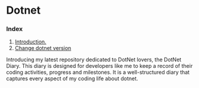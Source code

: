 # Dotnet

### Index

1. [ Introduction. ](#introduction)
2. [ Change dotnet version](#version)

<a name="introduction"></a>
Introducing my latest repository dedicated to DotNet lovers, the DotNet Diary. This diary is designed for developers like me to keep a record of their coding activities, progress and milestones. It is a well-structured diary that captures every aspect of my coding life about dotnet.
